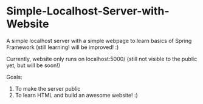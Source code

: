 # Simple-Localhost-Server-with-Website
A simple localhost server with a simple webpage to learn basics of Spring Framework (still learning! will be improved! :)

Currently, website only runs on localhost:5000/ (still not visible to the public yet, but will be soon!)

Goals:
1. To make the server public
2. To learn HTML and build an awesome website! :)
